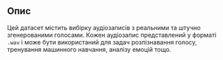 ## Опис
Цей датасет містить вибірку аудіозаписів з реальними та штучно згенерованими голосами. Кожен аудіозапис представлений у форматі `.wav` і може бути використаний для задач розпізнавання голосу, тренування машинного навчання, аналізу емоцій тощо.
